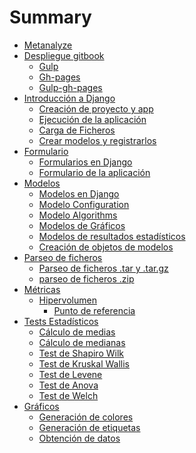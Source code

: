# Summary
* [Metanalyze](./README.md)
* [Despliegue gitbook]()
	* [Gulp]()
	* [Gh-pages]()
	* [Gulp-gh-pages]()
* [Introducción a Django]()
	* [Creación de proyecto y app ](./introduccion.md)
	* [Ejecución de la aplicación](./ejecucion.md)
	* [Carga de Ficheros](./cargaFicheros.md)
	* [Crear modelos y registrarlos](./modelos.md)
* [Formulario]()
	* [Formularios en Django](./djangoForm.md)
	* [Formulario de la aplicación](./formulario.md)
* [Modelos]()
	* [Modelos en Django](./djangoModel.md)
	* [Modelo Configuration](./configurationModel.md)
	* [Modelo Algorithms](./algorithmsModel.md)
	* [Modelos de Gráficos](./chartModel.md)
	* [Modelos de resultados estadísticos](./statisticModel.md)
	* [Creación de objetos de modelos](instanceModel.md)
* [Parseo de ficheros](./parseo.md)
	* [Parseo de ficheros .tar y .tar.gz](./parseoTar.md)
	* [parseo de ficheros .zip](./parseoZip.md)
* [Métricas]()
	* [Hipervolumen](./hipervolumen.md)
		* [Punto de referencia](./puntoreferencia.md)
* [Tests Estadísticos](./testsEstadisticos.md)
	* [Cálculo de medias]()
	* [Cálculo de medianas]()
	* [Test de Shapiro Wilk](./shapiro-wilk.md)
	* [Test de Kruskal Wallis](./kruskal-wallis.md)
	* [Test de Levene](./levene.md)
	* [Test de Anova](./anova.md)
	* [Test de Welch](./welch.md)
* [Gráficos]()
	* [Generación de colores]()
	* [Generación de etiquetas]()
	* [Obtención de datos]()
